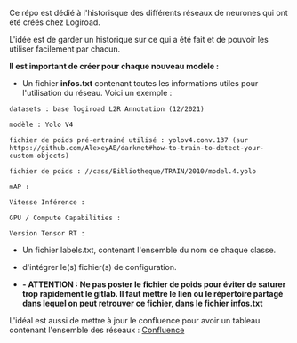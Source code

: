 Ce répo est dédié à l'historisque des différents réseaux de neurones qui ont été créés chez Logiroad.

L'idée est de garder un historique sur ce qui a été fait et de pouvoir les utiliser facilement par chacun.

**Il est important de créer pour chaque nouveau modèle :**

* Un fichier **infos.txt** contenant toutes les informations utiles pour l'utilisation du réseau.
Voici un exemple :

`datasets : base logiroad L2R Annotation (12/2021)`

`modèle : Yolo V4`

`fichier de poids pré-entrainé utilisé : yolov4.conv.137 (sur https://github.com/AlexeyAB/darknet#how-to-train-to-detect-your-custom-objects)`

`fichier de poids : //cass/Bibliotheque/TRAIN/2010/model.4.yolo`

`mAP : `

`Vitesse Inférence :`

`GPU / Compute Capabilities :`

`Version Tensor RT :`

* Un fichier labels.txt, contenant l'ensemble du nom de chaque classe.

- d'intégrer le(s) fichier(s) de configuration.

* **- ATTENTION : Ne pas poster le fichier de poids pour éviter de saturer trop rapidement le gitlab. Il faut mettre le lien ou le répertoire partagé dans lequel
on peut retrouver ce fichier, dans le fichier infos.txt**



L'idéal est aussi de mettre à jour le confluence pour avoir un tableau contenant l'ensemble des réseaux :
[Confluence](https://logiroad.atlassian.net/wiki/x/kgDnAQ)



